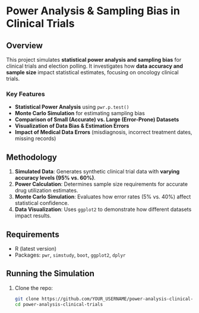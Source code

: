 # Power Analysis & Sampling Bias in Clinical Trials  

##  Overview  
This project simulates **statistical power analysis and sampling bias** for clinical trials and election polling. It investigates how **data accuracy and sample size** impact statistical estimates, focusing on oncology clinical trials.  

###  Key Features  
- **Statistical Power Analysis** using `pwr.p.test()`  
- **Monte Carlo Simulation** for estimating sampling bias  
- **Comparison of Small (Accurate) vs. Large (Error-Prone) Datasets**  
- **Visualization of Data Bias & Estimation Errors**  
- **Impact of Medical Data Errors** (misdiagnosis, incorrect treatment dates, missing records)  

##  Methodology  
1. **Simulated Data**: Generates synthetic clinical trial data with **varying accuracy levels (95% vs. 60%)**.  
2. **Power Calculation**: Determines sample size requirements for accurate drug utilization estimates.  
3. **Monte Carlo Simulation**: Evaluates how error rates (5% vs. 40%) affect statistical confidence.  
4. **Data Visualization**: Uses `ggplot2` to demonstrate how different datasets impact results.  

##  Requirements  
- R (latest version)  
- Packages: `pwr`, `simstudy`, `boot`, `ggplot2`, `dplyr`  

##  Running the Simulation  
1. Clone the repo:  
   ```sh
   git clone https://github.com/YOUR_USERNAME/power-analysis-clinical-trials.git  
   cd power-analysis-clinical-trials  

